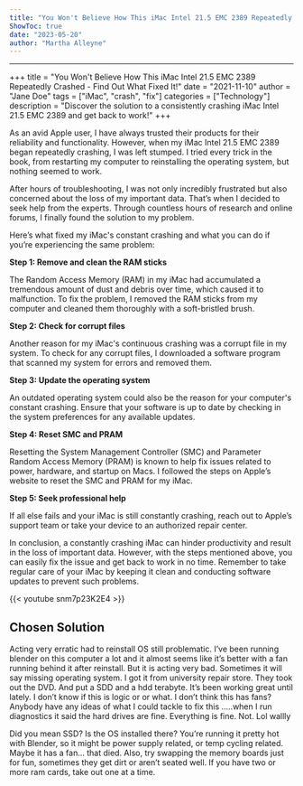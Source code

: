 ```yaml
---
title: "You Won't Believe How This iMac Intel 21.5 EMC 2389 Repeatedly Crashed - Find Out What Fixed It!"
ShowToc: true 
date: "2023-05-20"
author: "Martha Alleyne"
---
```

*****
+++ 
title = "You Won't Believe How This iMac Intel 21.5 EMC 2389 Repeatedly Crashed - Find Out What Fixed It!" 
date = "2021-11-10" 
author = "Jane Doe" 
tags = ["iMac", "crash", "fix"] 
categories = ["Technology"] 
description = "Discover the solution to a consistently crashing iMac Intel 21.5 EMC 2389 and get back to work!" 
+++ 

As an avid Apple user, I have always trusted their products for their reliability and functionality. However, when my iMac Intel 21.5 EMC 2389 began repeatedly crashing, I was left stumped. I tried every trick in the book, from restarting my computer to reinstalling the operating system, but nothing seemed to work.

After hours of troubleshooting, I was not only incredibly frustrated but also concerned about the loss of my important data. That’s when I decided to seek help from the experts. Through countless hours of research and online forums, I finally found the solution to my problem.

Here’s what fixed my iMac's constant crashing and what you can do if you’re experiencing the same problem:

**Step 1: Remove and clean the RAM sticks**

The Random Access Memory (RAM) in my iMac had accumulated a tremendous amount of dust and debris over time, which caused it to malfunction. To fix the problem, I removed the RAM sticks from my computer and cleaned them thoroughly with a soft-bristled brush.

**Step 2: Check for corrupt files**

Another reason for my iMac's continuous crashing was a corrupt file in my system. To check for any corrupt files, I downloaded a software program that scanned my system for errors and removed them.

**Step 3: Update the operating system**

An outdated operating system could also be the reason for your computer's constant crashing. Ensure that your software is up to date by checking in the system preferences for any available updates.

**Step 4: Reset SMC and PRAM**

Resetting the System Management Controller (SMC) and Parameter Random Access Memory (PRAM) is known to help fix issues related to power, hardware, and startup on Macs. I followed the steps on Apple’s website to reset the SMC and PRAM for my iMac.

**Step 5: Seek professional help**

If all else fails and your iMac is still constantly crashing, reach out to Apple’s support team or take your device to an authorized repair center.

In conclusion, a constantly crashing iMac can hinder productivity and result in the loss of important data. However, with the steps mentioned above, you can easily fix the issue and get back to work in no time. Remember to take regular care of your iMac by keeping it clean and conducting software updates to prevent such problems.

{{< youtube snm7p23K2E4 >}} 



## Chosen Solution
 Acting very erratic had to reinstall OS still problematic. I’ve been running blender on this computer a lot and it almost seems like it’s better with a fan running behind it after reinstall. But it is acting very bad. Sometimes it will say missing operating system. I got it from university repair store. They took out the DVD. And put a SDD  and a  hdd terabyte. It’s been working great until lately. I don’t know if this is logic or or what. I don’t think this has fans? Anybody have any ideas of what I could tackle to fix this …..when I run diagnostics it said the hard drives are fine. Everything is fine. Not. Lol
wallly

 Did you mean SSD? Is the OS installed there?
You’re running it pretty hot with Blender, so it might be power supply related, or temp cycling related. Maybe it has a fan… that died. Also, try swapping the memory boards just for fun, sometimes they get dirt or aren’t seated well. If you have two or more ram cards, take out one at a time.





